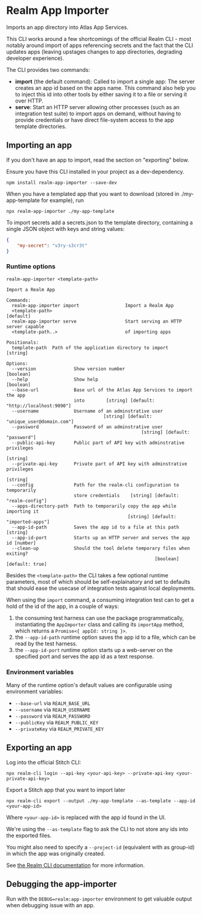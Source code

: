 # Realm App Importer

Imports an app directory into Atlas App Services.

This CLI works around a few shortcomings of the official Realm CLI - most notably around import of apps referencing secrets and the fact that the CLI updates apps (leaving upstages changes to app directories, degrading developer experience).

The CLI provides two commands:
- **import** (the default command): Called to import a single app: The server creates an app id based on the apps name. This command also help you to inject this id into other tools by either saving it to a file or serving it over HTTP.
- **serve**: Start an HTTP server allowing other processes (such as an integration test suite) to import apps on demand, without having to provide credentials or have direct file-system access to the app template directories.

## Importing an app

If you don't have an app to import, read the section on "exporting" below.

Ensure you have this CLI installed in your project as a dev-dependency.

    npm install realm-app-importer --save-dev

When you have a templated app that you want to download (stored in ./my-app-template for example), run

    npx realm-app-importer ./my-app-template

To import secrets add a secrets.json to the template directory, containing a single JSON object with keys and string values:

```json
{
	"my-secret": "v3ry-s3cr3t"
}
```

### Runtime options

```
realm-app-importer <template-path>

Import a Realm App

Commands:
  realm-app-importer import                 Import a Realm App
  <template-path>                                                      [default]
  realm-app-importer serve                  Start serving an HTTP server capable
  <template-path..>                         of importing apps

Positionals:
  template-path  Path of the application directory to import            [string]

Options:
  --version              Show version number                           [boolean]
  --help                 Show help                                     [boolean]
  --base-url             Base url of the Atlas App Services to import the app
                         into        [string] [default: "http://localhost:9090"]
  --username             Username of an adminstrative user
                                    [string] [default: "unique_user@domain.com"]
  --password             Password of an adminstrative user
                                                  [string] [default: "password"]
  --public-api-key       Public part of API key with adminstrative privileges
                                                                        [string]
  --private-api-key      Private part of API key with adminstrative privileges
                                                                        [string]
  --config               Path for the realm-cli configuration to temporarily
                         store credentials    [string] [default: "realm-config"]
  --apps-directory-path  Path to temporarily copy the app while importing it
                                             [string] [default: "imported-apps"]
  --app-id-path          Saves the app id to a file at this path        [string]
  --app-id-port          Starts up an HTTP server and serves the app id [number]
  --clean-up             Should the tool delete temporary files when exiting?
                                                       [boolean] [default: true]
```

Besides the `<template-path>` the CLI takes a few optional runtime parameters, most of which should be self-explainatory and set to defaults that should ease the usecase of integration tests against local deployments.

When using the `import` command, a consuming integration test can to get a hold of the id of the app, in a couple of ways:

1. the consuming test harness can use the package programmatically, instantiating the `AppImporter` class and calling its `importApp` method, which returns a `Promise<{ appId: string }>`.
2. the `--app-id-path` runtime option saves the app id to a file, which can be read by the test harness.
3. the `--app-id-port` runtime option starts up a web-server on the specified port and serves the app id as a text response.

### Environment variables

Many of the runtime option's default values are configurable using environment variables:

- `--base-url` via `REALM_BASE_URL`
- `--username` via `REALM_USERNAME`
- `--password` via `REALM_PASSWORD`
- `--publicKey` via `REALM_PUBLIC_KEY`
- `--privateKey` via `REALM_PRIVATE_KEY`

## Exporting an app

Log into the official Stitch CLI:

    npx realm-cli login --api-key <your-api-key> --private-api-key <your-private-api-key>

Export a Stitch app that you want to import later

    npx realm-cli export --output ./my-app-template --as-template --app-id <your-app-id>

Where `<your-app-id>` is replaced with the app id found in the UI.

We're using the `--as-template` flag to ask the CLI to not store any ids into the exported files.

You might also need to specify a `--project-id` (equivalent with as group-id) in which the app was originally created.

See [the Realm CLI documentation](https://docs.mongodb.com/realm/deploy/realm-cli-reference/) for more information.

## Debugging the app-importer

Run with the `DEBUG=realm:app-importer` environment to get valuable output when debugging issue with an app.
